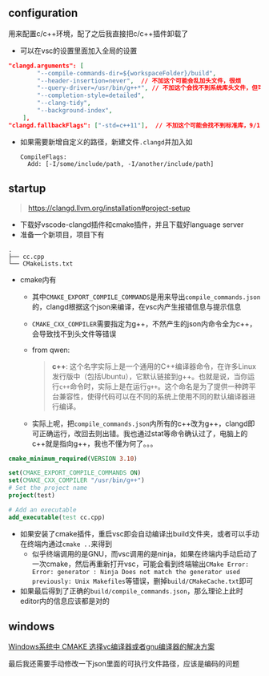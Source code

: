 ## configuration

用来配置c/c++环境，配了之后我直接把c/c++插件卸载了

- 可以在vsc的设置里面加入全局的设置

```json
"clangd.arguments": [
        "--compile-commands-dir=${workspaceFolder}/build",
        "--header-insertion=never",  // 不加这个可能会乱加头文件，很烦
        "--query-driver=/usr/bin/g++*", // 不加这个会找不到系统库头文件，但可以编译
        "--completion-style=detailed",
        "--clang-tidy",
        "--background-index",
    ],
"clangd.fallbackFlags": ["-std=c++11"],  // 不加这个可能会找不到标准库，9/11/14取决于电脑上装了什么版本
```
- 如果需要新增自定义的路径，新建文件`.clangd`并加入如

  ```
  CompileFlags:
    Add: [-I/some/include/path, -I/another/include/path]
  ```



## startup

> https://clangd.llvm.org/installation#project-setup

- 下载好vscode-clangd插件和cmake插件，并且下载好language server
- 准备一个新项目，项目下有

```
.
├── cc.cpp
└── CMakeLists.txt
```

- cmake内有

  - 其中`CMAKE_EXPORT_COMPILE_COMMANDS`是用来导出`compile_commands.json`的，clangd根据这个json来编译，在vsc内产生报错信息与提示信息

  - `CMAKE_CXX_COMPILER`需要指定为g++，不然产生的json内命令全为c++，会导致找不到头文件等错误

  - from qwen: 

    > **c++**: 这个名字实际上是一个通用的C++编译器命令，在许多Linux发行版中（包括Ubuntu），它默认链接到g++。也就是说，当你运行`c++`命令时，实际上是在运行`g++`。这个命名是为了提供一种跨平台兼容性，使得代码可以在不同的系统上使用不同的默认编译器进行编译。

  - 实际上呢，把`compile_commands.json`内所有的c++改为g++，clangd即可正确运行，改回去则出错。我也通过stat等命令确认过了，电脑上的c++就是指向g++，我也不懂为何了。。。

```cmake
cmake_minimum_required(VERSION 3.10)

set(CMAKE_EXPORT_COMPILE_COMMANDS ON)
set(CMAKE_CXX_COMPILER "/usr/bin/g++")
# Set the project name
project(test)

# Add an executable
add_executable(test cc.cpp)
```

- 如果安装了cmake插件，重启vsc即会自动编译出build文件夹，或者可以手动在终端内通过`cmake ..`来得到
  - 似乎终端调用的是GNU，而vsc调用的是ninja，如果在终端内手动启动了一次cmake，然后再重新打开vsc，可能会看到终端输出`CMake Error: Error: generator : Ninja Does not match the generator used previously: Unix Makefiles`等错误，删掉`build/CMakeCache.txt`即可
- 如果最后得到了正确的`build/compile_commands.json`，那么理论上此时editor内的信息应该都是对的



## windows

[Windows系统中 CMAKE 选择vc编译器或者gnu编译器的解决方案](https://zhuanlan.zhihu.com/p/548235468)

最后我还需要手动修改一下json里面的可执行文件路径，应该是编码的问题
